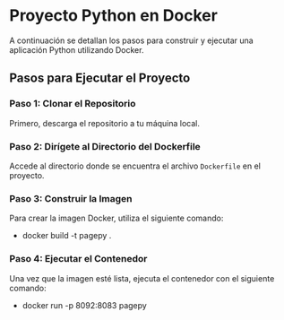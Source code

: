 # Proyecto Python en Docker

A continuación se detallan los pasos para construir y ejecutar una aplicación Python utilizando Docker.

## Pasos para Ejecutar el Proyecto

### Paso 1: Clonar el Repositorio

Primero, descarga el repositorio a tu máquina local.

### Paso 2: Dirígete al Directorio del Dockerfile

Accede al directorio donde se encuentra el archivo `Dockerfile` en el proyecto.

### Paso 3: Construir la Imagen 

Para crear la imagen Docker, utiliza el siguiente comando:

- docker build -t pagepy .

### Paso 4: Ejecutar el Contenedor 

Una vez que la imagen esté lista, ejecuta el contenedor con el siguiente comando:

- docker run -p 8092:8083 pagepy




